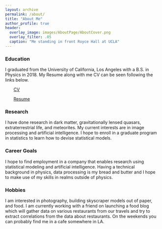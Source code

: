 ```yaml
---
layout: archive
permalink: /about/
title: "About Me"
author_profile: true
header:
  overlay_image: images/AboutPage/AboutCover.png
  overlay_filter: .05
  caption: "Me standing in front Royce Hall at UCLA"
---
```


### Education
I graduated from the University of California, Los Angeles with a B.S. in Physics in 2018. My Resume along with me CV can be seen following the links below.

&nbsp;&nbsp;&nbsp;&nbsp;&nbsp;&nbsp; [CV](https://drive.google.com/file/d/1ngmEKW1F_8S-kvIDXnwueFP_RaVlzgJP/view?usp=sharing)

&nbsp;&nbsp;&nbsp;&nbsp;&nbsp;&nbsp; [Resume](https://drive.google.com/file/d/1cCo5vzmGBD98PUSq08axNMdcjPJLQxAt/view?usp=sharing)

### Research
I have done research in dark matter, gravitationally lensed quasars, extraterrestrial life, and meteorites. My current interests are in image processing and artificial intelligence. I hope to enroll in a graduate program in statistics to learn how to devise statistical models.

### Career Goals
I hope to find employment in a company that enables research using statistical modeling and artificial intelligence. Having a technical background in physics, data processing is my bread and butter and I hope to make use of my skills in realms outside of physics.

### Hobbies
I am interested in photography, building skyscraper models out of paper, and food. I am currently working with a friend on launching a food blog which will gather data on various restaurants from our travels and try to extract correlations from the data about restaurants. On the weekends you can probably find me in a cafe somewhere in LA.
